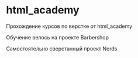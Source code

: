 # html_academy
Прохождение курсов по верстке от html_academy

Обучение велось на проекте Barbershop

Самостоятельно сверстанный проект Nerds
